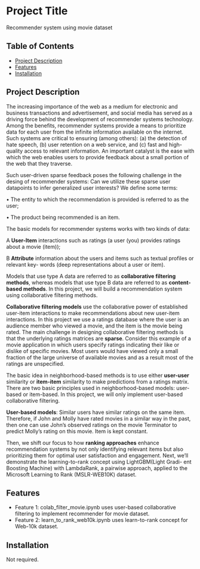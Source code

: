 # Project Title

Recommender system using movie dataset

## Table of Contents
- [Project Description](#project-description)
- [Features](#features)
- [Installation](#installation)

## Project Description

The increasing importance of the web as a medium for electronic and business transactions and advertisement, and social media has served as a driving force behind the development of recommender systems technology. Among the benefits, recommender systems provide a means to prioritize data for each user from the infinite information available on the internet. Such systems are critical to ensuring (among others): (a) the detection of hate speech, (b) user retention on a web service, and (c) fast and high-quality access to relevant information. An important catalyst is the ease with which the web enables users to provide feedback about a small portion of the web that they traverse.

Such user-driven sparse feedback poses the following challenge in the desing of recommender systems: Can we utilize these sparse user datapoints to infer generalized user interests?
We define some terms:

• The entity to which the recommendation is provided is referred to as the user; 

• The product being recommended is an item.

The basic models for recommender systems works with two kinds of data:

A **User-Item** interactions such as ratings (a user (you) provides ratings about a movie (item));

B **Attribute** information about the users and items such as textual profiles or relevant key- words (deep representations about a user or item).

Models that use type A data are referred to as **collaborative filtering methods**, whereas models that use type B data are referred to as **content-based methods**. In this project, we will build a recommendation system using collaborative filtering methods.


**Collaborative filtering models** use the collaborative power of established user-item interactions to make recommendations about new user-item interactions. In this project we use a ratings database where the user is an audience member who viewed a movie, and the item is the movie being rated.
The main challenge in designing collaborative filtering methods is that the underlying ratings matrices are **sparse**. Consider this example of a movie application in which users specify ratings indicating their like or dislike of specific movies. Most users would have viewed only a small fraction of the large universe of available movies and as a result most of the ratings are unspecified.

The basic idea in neighborhood-based methods is to use either **user-user** similarity or **item-item** similarity to make predictions from a ratings matrix. There are two basic principles used in neighborhood-based models: user-based or item-based. In this project, we will only implement user-based collaborative filtering.

 **User-based models**: Similar users have similar ratings on the same item. Therefore, if John and Molly have rated movies in a similar way in the past, then one can use John’s observed ratings on the movie Terminator to predict Molly’s rating on this movie. Item is kept constant.

  Then, we shift our focus to how __ranking approaches__ enhance recommendation systems by not only identifying relevant items but also prioritizing them for optimal user satisfaction and engagement.
Next, we’ll demonstrate the learning-to-rank concept using LightGBM(Light Gradi- ent Boosting Machine) with LambdaRank, a pairwise approach, applied to the Microsoft Learning to Rank (MSLR-WEB10K) dataset.

## Features
- Feature 1: colab_filter_movie.ipynb uses user-based collaborative filtering to implement recommender for movie dataset.
- Feature 2: learn_to_rank_web10k.ipynb uses learn-to-rank concept for Web-10k dataset.

## Installation

Not required.





